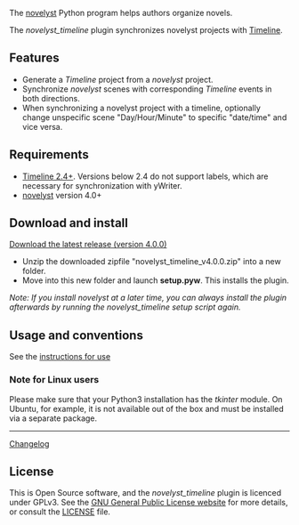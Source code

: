 The [novelyst](https://peter88213.github.io/novelyst/) Python program helps authors organize novels.  

The *novelyst_timeline* plugin synchronizes novelyst projects with [Timeline](https://peter88213.github.io/yw-timeline).

## Features

- Generate a *Timeline* project from a *novelyst* project.
- Synchronize *novelyst* scenes with corresponding *Timeline* events in both directions.
- When synchronizing a novelyst project with a timeline, optionally change unspecific scene "Day/Hour/Minute" to specific "date/time" and vice versa.

## Requirements

- [Timeline 2.4+](https://sourceforge.net/projects/thetimelineproj/). Versions below 2.4 do not support labels, which are necessary for synchronization with yWriter.
- [novelyst](https://peter88213.github.io/novelyst/) version 4.0+


## Download and install

[Download the latest release (version 4.0.0)](https://raw.githubusercontent.com/peter88213/novelyst_timeline/main/dist/novelyst_timeline_v4.0.0.zip)

- Unzip the downloaded zipfile "novelyst_timeline_v4.0.0.zip" into a new folder.
- Move into this new folder and launch **setup.pyw**. This installs the plugin.

*Note: If you install novelyst at a later time, you can always install the plugin afterwards by running the novelyst_timeline setup script again.*

## Usage and conventions

See the [instructions for use](usage)

### Note for Linux users

Please make sure that your Python3 installation has the *tkinter* module. On Ubuntu, for example, it is not available out of the box and must be installed via a separate package. 

------------------------------------------------------------------

[Changelog](changelog)

## License

This is Open Source software, and the *novelyst_timeline* plugin is licenced under GPLv3. See the
[GNU General Public License website](https://www.gnu.org/licenses/gpl-3.0.en.html) for more
details, or consult the [LICENSE](https://github.com/peter88213/novelyst_timeline/blob/main/LICENSE) file.


 




